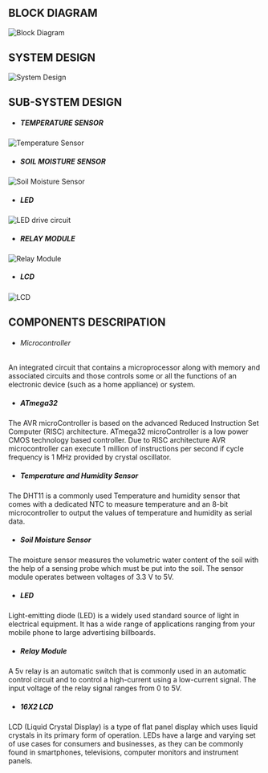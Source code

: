 ## **BLOCK DIAGRAM**

![Block Diagram](https://user-images.githubusercontent.com/77672209/156124897-5f8138ee-4196-4355-a75a-55fd6b90538d.jpg)


## **SYSTEM DESIGN**

![System Design](https://user-images.githubusercontent.com/77672209/156125092-a08a8162-8b9d-445b-8982-c72c27078d7f.jpg)


## **SUB-SYSTEM DESIGN**

- ##### TEMPERATURE SENSOR

![Temperature Sensor](https://user-images.githubusercontent.com/77672209/156125428-7c51c1f0-38f4-4eed-a205-1b7f2cd3c9fd.jpg)

- ##### SOIL MOISTURE SENSOR

![Soil Moisture Sensor](https://user-images.githubusercontent.com/77672209/156125540-c4fc1608-6450-475f-b32d-77d12a47e07e.jpg)

- ##### LED

![LED drive circuit](https://user-images.githubusercontent.com/77672209/156125649-c9572986-7a54-4094-84f7-5b56b396ddc7.jpg)

- ##### RELAY MODULE

![Relay Module](https://user-images.githubusercontent.com/77672209/156125755-ef8e2649-dfee-415f-bec3-1e54a466988d.jpg)

- ##### LCD

![LCD](https://user-images.githubusercontent.com/77672209/156125846-d83892c7-24d3-4faf-b523-adc43c8788fb.jpeg)

## **COMPONENTS DESCRIPATION**

-  ###### Microcontroller
An integrated circuit that contains a microprocessor along with memory and associated circuits and those controls some or all the functions of an electronic device (such as a home appliance) or system.

- ##### ATmega32
The AVR microController is based on the advanced Reduced Instruction Set Computer (RISC) architecture. ATmega32 microController is a low power CMOS technology based controller. Due to RISC architecture AVR microcontroller can execute 1 million of instructions per second if cycle frequency is 1 MHz provided by crystal oscillator.

- ##### Temperature and Humidity Sensor
The DHT11 is a commonly used Temperature and humidity sensor that comes with a dedicated NTC to measure temperature and an 8-bit microcontroller to output the values of temperature and humidity as serial data.

- ##### Soil Moisture Sensor
The moisture sensor measures the volumetric water content of the soil with the help of a sensing probe which must be put into the soil. The sensor module operates between voltages of 3.3 V to 5V. 

- ##### LED
Light-emitting diode (LED) is a widely used standard source of light in electrical equipment. It has a wide range of applications ranging from your mobile phone to large advertising billboards.

- ##### Relay Module
A 5v relay is an automatic switch that is commonly used in an automatic control circuit and to control a high-current using a low-current signal. The input voltage of the relay signal ranges from 0 to 5V.

- ##### 16X2 LCD
LCD (Liquid Crystal Display) is a type of flat panel display which uses liquid crystals in its primary form of operation. LEDs have a large and varying set of use cases for consumers and businesses, as they can be commonly found in smartphones, televisions, computer monitors and instrument panels.
